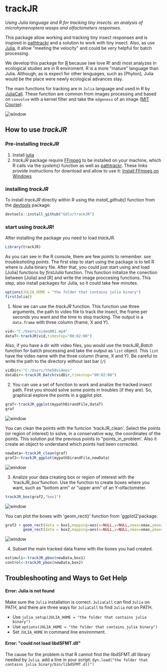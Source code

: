 # trackJR

*Using Julia language and R for tracking tiny insects: an analysis of microhymenoptera wasps and olfactometers responses.*

This package allow working and tracking tiny insect responses and is inspired in [pathtrackr](https://aharmer.github.io/pathtrackr/) and a solution to work with tiny insect. Also, as use [Julia](https://julialang.org), it allow "meeting the velocity" and could be very helpful for batch processing.

We develop this package for [R](https://cran.r-project.org/) because (we love R! and) most analyzes in ecological studies are in R enviroment. R is a more "mature" language than Julia. Although, as is expect for other lenguages, such as [Phyton], Julia would be the place were newly ecological advances stay.

The main functions for tracking are in `Julia` language and used in R by [JuliaCall](https://cran.r-project.org/package=JuliaCall). These function are common from images processing and based on `convolve` with a kernel filter and take the `edgeness` of an image ([MIT Course](https://computationalthinking.mit.edu/Fall20/)).

![window](figs/00000212.png)

## How to use *trackJR*

### Pre-installing *trackJR*
1) Install [julia](https://julialang.org)
2) *trackJR* package require [FFmpeg](https://ffmpeg.org) to be installed on your machine, which R calls via the *system()* function as well as [pathtrackr](https://aharmer.github.io/pathtrackr/). These links provide instructions for download and allow to use it: [Install FFmpeg on Windows](http://www.wikihow.com/Install-FFmpeg-on-Windows)

### installing *trackJR*

To install *trackJR* directly within R using the *install\_github()* function from the [devtools](https://www.rstudio.com/products/rpackages/devtools/) package:

``` r
devtools::install_github("Gdlv/trackJR")
```
### start using *trackJR*!
After installing the package you need to load *trackJR*. 

``` r
Library(trackJR)
```
As you can see in the R console, there are few points to remember. *see troubleshoting points*.
The first step to start using the package is to tell R where is Julia binary file. After that, you could just start using and load [Julia] functions by *firstJulia* function. This function initalize the conection between [Julia] and [R] and write the image proccesing functions. This step, also install packages for Julia, so it could take few minutes. 
``` r
options(JULIA_HOME = "the folder that contains julia binary")
firstJulia()
```
1) Now we can use the *trackJR* function. This function use three arguments, the path to video file to track the insect, the frame per seconds you want and the time to stop tracking. The output is a `data.frame` with three column (frame, X and Y). 
``` r
vid<-"C:/Users/video001.mp4" 
dataT<-trackJR(vid,timestop="00:02:00")
```
Also, if you have a dir with video files, you would use the *trackJR_Batch* function for batch processing and take the output as `list` object. This `list` have the video name with the three column (frame, X and Y). Be careful to write the path to the directory without last bar (`/`)
``` r
vidDir<-"C:/Users/the50videos" 
dataDir<-trackJR_Batch(vidDir,timestop="00:02:00")
```
2) You can use a set of function to work and analize the tracked insect path. First you should solve some points in troubles (if they are). So, graphical explore the points in a ggplot plot.

``` r
graf<-trackJR_ggplot(mypathDirandFile,dataT)
graf
``` 
![window](figs/plot1.png)

You can clean the points with the funtcion 'trackJR_clean'. Select the points (or region of interest) to solve, in a conservative way, the coordinates of the points. This solution put the previous points to "points_in_problem'. Also it create an object to understand which points had been corrected.
``` r
newData<-trackJR_clean(graf)
graf2<-trackJR_ggplot(mypathDirandFile,newData)
``` 
![window](figs/plot2.png)

3) Analize your data creating box or region of interest with the 'trackJR_box'function. Use the function to create boxes where you want, such as "bottom arm" or "upper arm" of an Y-olfactometer.
``` r
trackJR_box(graf2,"box1")
``` 
![window](figs/plot3.png)

You can plot the boxes with 'geom_rect()' function from 'ggplot2'package. 
``` r
graf2 + geom_rect(data = box1,mapping=aes(x=NULL,y=NULL,xmax=xmax,ymax=ymax,xmin=xmin,ymin=ymin),fill="red",alpha=0.5)+
        geom_rect(data = box2,mapping=aes(x=NULL,y=NULL,xmax=xmax,ymax=ymax,xmin=xmin,ymin=ymin),fill="green",alpha=0.5)
```
![window](figs/Rplot4.png)

4) Subset the main tracked data frame with the boxes you had created.
``` r
estimuli<-trackJR_pbox(newData,box1)
control<-trackJR_pbox(newData,box2)
``` 



## Troubleshooting and Ways to Get Help

#### Error: Julia is not found

Make sure the `Julia` installation is correct.
`JuliaCall` can find `Julia` on PATH,
and there are three ways for `JuliaCall` to find `Julia` not on PATH.

- Use `julia_setup(JULIA_HOME = "the folder that contains julia binary")`
- Use `options(JULIA_HOME = "the folder that contains julia binary")`
- Set `JULIA_HOME` in command line environment.

#### Error: "could not load libdSFMT.dll"
The cause for the problem is that R cannot find the libdSFMT.dll library needed by `Julia`.
add a line in your script:
`dyn.load("the folder that contains julia binary/bin/libdSFMT.dll")`
